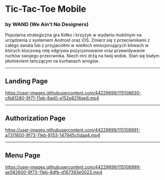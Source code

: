 # Tic-Tac-Toe Mobile
### by WAND (We Ain't No Designers)

Popularna strategiczna gra Kółko i krzyżyk w wydaniu mobilnym na urządzenia z systemem Android oraz iOS. Zmierz się z przeciwnikami z całego świata lub z przyjaciółmi w wielkich emocjonujących bitwach w których kluczową rolę odgrywa pozycjonowanie oraz przewidywanie ruchów swojego przeciwnika. Niech inni drżą na twój widok. Stań się białym płomieniem tańczącym na kurhanach wrogów.

-----

Landing Page
----
https://user-images.githubusercontent.com/44229699/115108630-cfb81280-9f71-11eb-8ad0-e152e8216ee6.mp4


--------

Authorization Page
----
https://user-images.githubusercontent.com/44229699/115108991-a7311800-9f73-11eb-8153-147945c0daa4.mp4


--------
Menu Page
----
https://user-images.githubusercontent.com/44229699/115108999-ae582600-9f73-11eb-8dfb-d167393e0023.mp4


